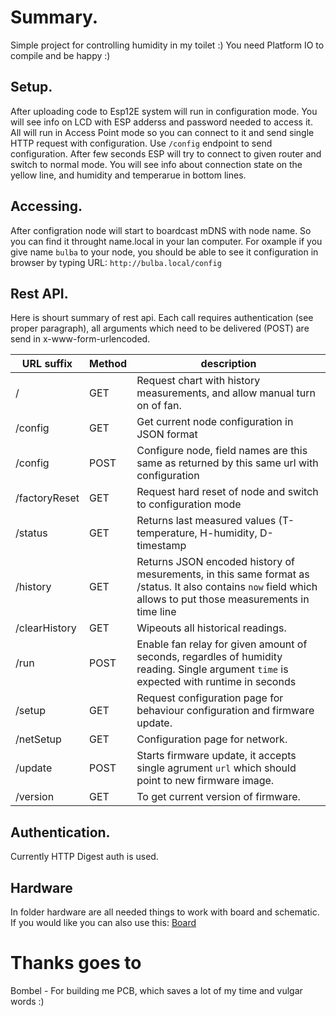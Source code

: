 # Summary.
Simple project for controlling humidity in my toilet :)
You need Platform IO to compile and be happy :)

## Setup.
After uploading code to Esp12E system will run in configuration mode. You will see info on LCD with ESP adderss and password needed to access it. All will run in Access Point mode so you can connect to it and send single HTTP request with configuration. Use ```/config``` endpoint to send configuration. After few seconds ESP will try to connect to given router and switch to normal mode. You will see info about connection state on the yellow line, and humidity and temperarue in bottom lines.

## Accessing.
After configration node will start to boardcast mDNS with node name. So you can find it throught name.local in your lan computer. For oxample if you give name ```bulba``` to your node, you should be able to see it configuration in browser by typing URL: ```http://bulba.local/config```

## Rest API.
Here is shourt summary of rest api. Each call requires authentication (see proper paragraph), all arguments which need to be delivered (POST) are send in x-www-form-urlencoded.

| URL suffix    | Method | description |
| ------------- | ------ | ----------- |
| /             | GET    | Request chart with history measurements, and allow manual turn on of fan. |
| /config       | GET    | Get current node configuration in JSON format|
| /config       | POST   | Configure node, field names are this same as returned by this same url with configuration |
| /factoryReset | GET    | Request hard reset of node and switch to configuration mode|
| /status       | GET    | Returns last measured values (T-temperature, H-humidity, D-timestamp |
| /history      | GET    | Returns JSON encoded history of mesurements, in this same format as /status. It also contains ```now``` field which allows to put those measurements in time line |
| /clearHistory | GET    | Wipeouts all historical readings. |
| /run          | POST   | Enable fan relay for given amount of seconds, regardles of humidity reading. Single argument ```time``` is expected with runtime in seconds |
| /setup        | GET    | Request configuration page for behaviour configuration and firmware update. |
| /netSetup     | GET    | Configuration page for network. |
| /update       | POST   | Starts firmware update, it accepts single agrument ```url``` which should point to new firmware image. |
| /version      | GET    | To get current version of firmware. |

## Authentication.
Currently HTTP Digest auth is used.

## Hardware
In folder hardware are all needed things to work with board and schematic. If you would like you can also use this: 
[Board](https://oshpark.com/shared_projects/PgFfqdfC)

# Thanks goes to

Bombel - For building me PCB, which saves a lot of my time and vulgar words :)
